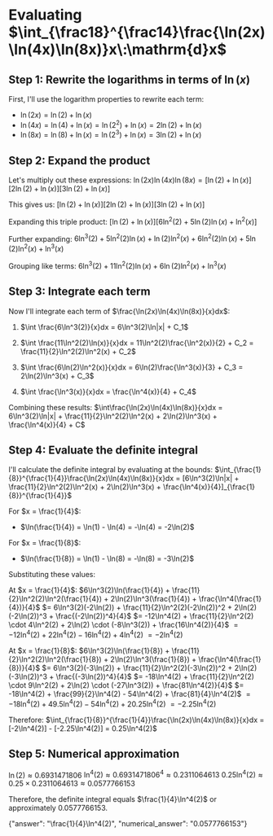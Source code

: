 # Evaluating $\int_{\frac18}^{\frac14}\frac{\ln(2x)\ln(4x)\ln(8x)}x\:\mathrm{d}x$

## Step 1: Rewrite the logarithms in terms of $\ln(x)$

First, I'll use the logarithm properties to rewrite each term:
- $\ln(2x) = \ln(2) + \ln(x)$
- $\ln(4x) = \ln(4) + \ln(x) = \ln(2^2) + \ln(x) = 2\ln(2) + \ln(x)$
- $\ln(8x) = \ln(8) + \ln(x) = \ln(2^3) + \ln(x) = 3\ln(2) + \ln(x)$

## Step 2: Expand the product

Let's multiply out these expressions:
$\ln(2x)\ln(4x)\ln(8x) = [\ln(2) + \ln(x)][2\ln(2) + \ln(x)][3\ln(2) + \ln(x)]$

This gives us:
$[\ln(2) + \ln(x)][2\ln(2) + \ln(x)][3\ln(2) + \ln(x)]$

Expanding this triple product:
$[\ln(2) + \ln(x)][6\ln^2(2) + 5\ln(2)\ln(x) + \ln^2(x)]$

Further expanding:
$6\ln^3(2) + 5\ln^2(2)\ln(x) + \ln(2)\ln^2(x) + 6\ln^2(2)\ln(x) + 5\ln(2)\ln^2(x) + \ln^3(x)$

Grouping like terms:
$6\ln^3(2) + 11\ln^2(2)\ln(x) + 6\ln(2)\ln^2(x) + \ln^3(x)$

## Step 3: Integrate each term

Now I'll integrate each term of $\frac{\ln(2x)\ln(4x)\ln(8x)}{x}dx$:

1. $\int \frac{6\ln^3(2)}{x}dx = 6\ln^3(2)\ln|x| + C_1$

2. $\int \frac{11\ln^2(2)\ln(x)}{x}dx = 11\ln^2(2)\frac{\ln^2(x)}{2} + C_2 = \frac{11}{2}\ln^2(2)\ln^2(x) + C_2$

3. $\int \frac{6\ln(2)\ln^2(x)}{x}dx = 6\ln(2)\frac{\ln^3(x)}{3} + C_3 = 2\ln(2)\ln^3(x) + C_3$

4. $\int \frac{\ln^3(x)}{x}dx = \frac{\ln^4(x)}{4} + C_4$

Combining these results:
$\int\frac{\ln(2x)\ln(4x)\ln(8x)}{x}dx = 6\ln^3(2)\ln|x| + \frac{11}{2}\ln^2(2)\ln^2(x) + 2\ln(2)\ln^3(x) + \frac{\ln^4(x)}{4} + C$

## Step 4: Evaluate the definite integral

I'll calculate the definite integral by evaluating at the bounds:
$\int_{\frac{1}{8}}^{\frac{1}{4}}\frac{\ln(2x)\ln(4x)\ln(8x)}{x}dx = [6\ln^3(2)\ln|x| + \frac{11}{2}\ln^2(2)\ln^2(x) + 2\ln(2)\ln^3(x) + \frac{\ln^4(x)}{4}]_{\frac{1}{8}}^{\frac{1}{4}}$

For $x = \frac{1}{4}$:
- $\ln(\frac{1}{4}) = \ln(1) - \ln(4) = -\ln(4) = -2\ln(2)$

For $x = \frac{1}{8}$:
- $\ln(\frac{1}{8}) = \ln(1) - \ln(8) = -\ln(8) = -3\ln(2)$

Substituting these values:

At $x = \frac{1}{4}$:
$6\ln^3(2)\ln(\frac{1}{4}) + \frac{11}{2}\ln^2(2)\ln^2(\frac{1}{4}) + 2\ln(2)\ln^3(\frac{1}{4}) + \frac{\ln^4(\frac{1}{4})}{4}$
$= 6\ln^3(2)(-2\ln(2)) + \frac{11}{2}\ln^2(2)(-2\ln(2))^2 + 2\ln(2)(-2\ln(2))^3 + \frac{(-2\ln(2))^4}{4}$
$= -12\ln^4(2) + \frac{11}{2}\ln^2(2) \cdot 4\ln^2(2) + 2\ln(2) \cdot (-8\ln^3(2)) + \frac{16\ln^4(2)}{4}$
$= -12\ln^4(2) + 22\ln^4(2) - 16\ln^4(2) + 4\ln^4(2)$
$= -2\ln^4(2)$

At $x = \frac{1}{8}$:
$6\ln^3(2)\ln(\frac{1}{8}) + \frac{11}{2}\ln^2(2)\ln^2(\frac{1}{8}) + 2\ln(2)\ln^3(\frac{1}{8}) + \frac{\ln^4(\frac{1}{8})}{4}$
$= 6\ln^3(2)(-3\ln(2)) + \frac{11}{2}\ln^2(2)(-3\ln(2))^2 + 2\ln(2)(-3\ln(2))^3 + \frac{(-3\ln(2))^4}{4}$
$= -18\ln^4(2) + \frac{11}{2}\ln^2(2) \cdot 9\ln^2(2) + 2\ln(2) \cdot (-27\ln^3(2)) + \frac{81\ln^4(2)}{4}$
$= -18\ln^4(2) + \frac{99}{2}\ln^4(2) - 54\ln^4(2) + \frac{81}{4}\ln^4(2)$
$= -18\ln^4(2) + 49.5\ln^4(2) - 54\ln^4(2) + 20.25\ln^4(2)$
$= -2.25\ln^4(2)$

Therefore:
$\int_{\frac{1}{8}}^{\frac{1}{4}}\frac{\ln(2x)\ln(4x)\ln(8x)}{x}dx = [-2\ln^4(2)] - [-2.25\ln^4(2)] = 0.25\ln^4(2)$

## Step 5: Numerical approximation

$\ln(2) \approx 0.6931471806$
$\ln^4(2) \approx 0.6931471806^4 \approx 0.2311064613$
$0.25\ln^4(2) \approx 0.25 \times 0.2311064613 \approx 0.0577766153$

Therefore, the definite integral equals $\frac{1}{4}\ln^4(2)$ or approximately $0.0577766153$.

{"answer": "\\frac{1}{4}\\ln^4(2)", "numerical_answer": "0.0577766153"}